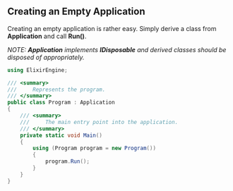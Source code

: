 ## Creating an Empty Application

Creating an empty application is rather easy. Simply derive a class from **Application** and call **Run()**.

*NOTE: **Application** implements **IDisposable** and derived classes should be disposed of appropriately.*

```csharp
using ElixirEngine;

/// <summary>
///     Represents the program.
/// </summary>
public class Program : Application
{
    /// <summary>
    ///     The main entry point into the application.
    /// </summary>
    private static void Main()
    {
        using (Program program = new Program())
        {
            program.Run();
        }
    }
}
```
